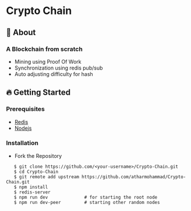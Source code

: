 <p align="center">
    <h1>Crypto Chain</h1>
</p>


## 🔖 About
### A Blockchain from scratch
- Mining using Proof Of Work
- Synchronization using redis pub/sub
- Auto adjusting difficulty for hash


## 🔥 Getting Started

### Prerequisites

- <a href="https://redis.io/">Redis</a>
- <a href="https://nodejs.org/en/">Nodejs</a>

### Installation

- Fork the Repository

```
   $ git clone https://github.com/<your-username>/Crypto-Chain.git
   $ cd Crypto-Chain
   $ git remote add upstream https://github.com/atharmohammad/Crypto-Chain.git
   $ npm install
   $ redis-server
   $ npm run dev              # for starting the root node
   $ npm run dev-peer         # starting other random nodes
```
